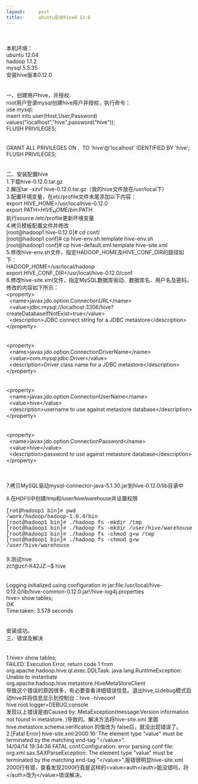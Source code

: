 ```yaml
---
layout:     post
title:      ubuntu安装hive0.12.0
---
```

<div id="article_content" class="article_content clearfix csdn-tracking-statistics" data-pid="blog" data-mod="popu_307" data-dsm="post">
								            <link rel="stylesheet" href="https://csdnimg.cn/release/phoenix/template/css/ck_htmledit_views-f76675cdea.css">
						<div class="htmledit_views" id="content_views">
                
<br><br>
本机环境：<br>
ubuntu 12.04<br>
hadoop 1.1.2<br>
mysql 5.5.35 <br>
安装hive版本0.12.0<br><br><br>
一、创建用户hive，并授权:<br>
root用户登录mysql创建hive用户并授权，执行命令：<br>
use mysql;<br>
insert into user(Host,User,Password) values("localhost","hive",password("hive"));<br>
FLUSH PRIVILEGES;<br><br><br>
GRANT ALL PRIVILEGES ON *.*  TO 'hive'@'localhost' IDENTIFIED BY 'hive';<br>
FLUSH PRIVILEGES;<br><br><br>
二、安装配置hive<br>
1.下载hive-0.12.0.tar.gz<br>
2.解压tar -xzvf hive-0.12.0.tar.gz（我的hive文件放在/usr/local下）<br>
3.配置环境变量，在etc/profile文件末尾添加以下内容：<br>
export HIVE_HOME=/usr/localhive-0.12.0<br>
export PATH=$HIVE_HOME/bin:$PATH<br>
执行source /etc/profile更新环境变量<br>
4.拷贝模板配置文件并修改<br>
[root@hadoop1 hive-0.12.0]# cd conf/<br>
[root@hadoop1 conf]# cp hive-env.sh.template hive-env.sh<br>
[root@hadoop1 conf]# cp hive-default.xml.template hive-site.xml<br>
5.修改hive-env.sh文件，指定HADOOP_HOME及HIVE_CONF_DIR的路径如下： <br>
HADOOP_HOME=/usr/local/hadoop <br>
export HIVE_CONF_DIR=/usr/local/hive-0.12.0/conf<br>
6.修改hive-site.xml文件，指定MySQL数据库驱动、数据库名、用户名及密码，修改的内容如下所示：<br>
&lt;property&gt;<br>
  &lt;name&gt;javax.jdo.option.ConnectionURL&lt;/name&gt;<br>
  &lt;value&gt;jdbc:mysql://localhost:3306/hive?createDatabaseIfNotExist=true&lt;/value&gt;<br>
  &lt;description&gt;JDBC connect string for a JDBC metastore&lt;/description&gt;<br>
&lt;/property&gt;<br><br><br>
&lt;property&gt;<br>
  &lt;name&gt;javax.jdo.option.ConnectionDriverName&lt;/name&gt;<br>
  &lt;value&gt;com.mysql.jdbc.Driver&lt;/value&gt;<br>
  &lt;description&gt;Driver class name for a JDBC metastore&lt;/description&gt;<br>
&lt;/property&gt;<br><br><br>
&lt;property&gt;<br>
  &lt;name&gt;javax.jdo.option.ConnectionUserName&lt;/name&gt;<br>
  &lt;value&gt;hive&lt;/value&gt;<br>
  &lt;description&gt;username to use against metastore database&lt;/description&gt;<br>
&lt;/property&gt;<br><br><br>
&lt;property&gt;<br>
  &lt;name&gt;javax.jdo.option.ConnectionPassword&lt;/name&gt;<br>
  &lt;value&gt;hive&lt;/value&gt;<br>
  &lt;description&gt;password to use against metastore database&lt;/description&gt;<br>
&lt;/property&gt;<br><br><br><p>7.拷贝MySQL驱动mysql-connector-java-5.1.30.jar到hive-0.12.0/lib目录中</p>
<p></p>
<p style="font-family:Helvetica, Arial, sans-serif;font-size:14px;line-height:22.68000030517578px;">
8.在HDFS中创建/tmp和/user/hive/warehouse并设置权限</p>
<div id="highlighter_164706" class="syntaxhighlighter" style="font-size:14px;border:0px !important;vertical-align:baseline !important;line-height:1.1em !important;font-family:Consolas, 'Bitstream Vera Sans Mono', 'Courier New', Courier, monospace !important;min-height: !important;">
<div class="lines" style="border:0px !important;vertical-align:baseline !important;line-height:1.1em !important;font-size:1em !important;min-height: !important;">
<div class="line alt1" style="border:0px !important;vertical-align:baseline !important;line-height:1.1em !important;font-size:1em !important;min-height: !important;">
[rot@hadoop1 bin]# pwd<br>
/work/hadoop/hadoop-1.0.4/bin<br>
[root@hadoop1 bin]# ./hadoop fs -mkdir /tmp<br>
[root@hadoop1 bin]# ./hadoop fs -mkdir /user/hive/warehouse<br>
[root@hadoop1 bin]# ./hadoop fs -chmod g+w /tmp<br>
[root@hadoop1 bin]# ./hadoop fs -chmod g+w /user/hive/warehouse<br></div>
</div>
</div>
<br>
9.测试hive<br>
zcf@zcf-K42JZ:~$ hive<br><br><br>
Logging initialized using configuration in jar:file:/usr/local/hive-0.12.0/lib/hive-common-0.12.0.jar!/hive-log4j.properties<br>
hive&gt; show tables;<br>
OK<br>
Time taken: 3.578 seconds<br><br><br>
安装成功。<br>
三、错误及解决<br><br><br>
1.hive&gt; show tables;<br>
FAILED: Execution Error, return code 1 from org.apache.hadoop.hive.ql.exec.DDLTask. java.lang.RuntimeException: Unable to instantiate org.apache.hadoop.hive.metastore.HiveMetaStoreClient<br>
导致这个错误的原因很多，有必要查看详细错误信息。退出hive,以debug模式启动hive并将信息显示到控制台：hive -hiveconf hive.root.logger=DEBUG,console<br>
发现以上错误是由Caused by: MetaException(message:Version information not found in metastore. )导致的。解决方法将hive-site.xml 里面 hive.metastore.schema.verification 的值改为 false后，就没出现错误了。<br>
2.[Fatal Error] hive-site.xml:2000:16: The element type "value" must be terminated by the matching end-tag "&lt;/value&gt;".<br>
14/04/14 19:34:36 FATAL conf.Configuration: error parsing conf file: org.xml.sax.SAXParseException: The element type "value" must be terminated by the matching end-tag "&lt;/value&gt;".报错很明显hive-site.xml 2000行有错，查看发现2000行竟是这样的&lt;value&gt;auth&lt;/auth&gt;能没错吗，将&lt;/auth&gt;改为&lt;/value&gt;错误解决。<br><br>            </div>
                </div>
